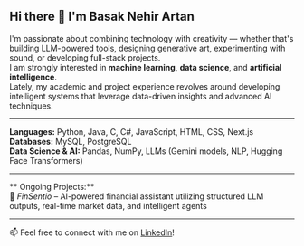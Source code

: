 ## Hi there 👋 I'm Basak Nehir Artan

I'm passionate about combining technology with creativity — whether that's building LLM-powered tools, designing generative art, experimenting with sound, or developing full-stack projects.  
I am strongly interested in **machine learning**, **data science**, and **artificial intelligence**.  
Lately, my academic and project experience revolves around developing intelligent systems that leverage data-driven insights and advanced AI techniques.  

---

**Languages:** Python, Java, C, C#, JavaScript, HTML, CSS, Next.js  
**Databases:** MySQL, PostgreSQL  
**Data Science & AI:** Pandas, NumPy, LLMs (Gemini models, NLP, Hugging Face Transformers)  

---

** Ongoing Projects:**  
🔹 *FinSentio* – AI-powered financial assistant utilizing structured LLM outputs, real-time market data, and intelligent agents  

---

📫 Feel free to connect with me on [LinkedIn]([your-link-here](https://www.linkedin.com/in/basaknehirartan/))!


